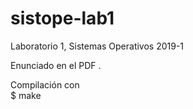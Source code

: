 # sistope-lab1
Laboratorio 1, Sistemas Operativos 2019-1

Enunciado en el PDF . 

Compilación con  
$ make
